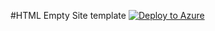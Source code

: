 #HTML Empty Site template [![Deploy to Azure](http://azuredeploy.net/deploybutton.png)](https://azuredeploy.net/)
